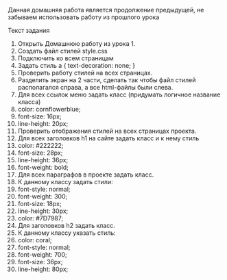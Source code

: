 Данная домашняя работа является продолжение предыдущей, не забываем использовать работу из прошлого урока

Текст задания

1. Открыть Домашнюю работу из урока 1.
2. Создать файл стилей style.css
3. Подключить ко всем страницам
4. Задать стиль a { text-decoration: none; }
5. Проверить работу стилей на всех страницах.
6. Разделить экран на 2 части, сделать так чтобы файл стилей располагался справа, а все html-файлы были слева.
7. Для всех ссылок меню задать класс (придумать логичное название класса)
8. color: cornflowerblue;
9. font-size: 16px;
10. line-height: 20px;
11. Проверить отображения стилей на всех страницах проекта.
12. Для всех заголовков h1 на сайте задать класс и к нему стиль
13. color: #222222;
14. font-size: 28px;
15. line-height: 36px;
16. font-weight: bold;
17. Для всех параграфов в проекте задать класс.
18. К данному классу задать стили:
19. font-style: normal;
20. font-weight: 300;
21. font-size: 18px;
22. line-height: 30px;
23. color: #7D7987;
24. Для заголовков h2 задать класс.
25. К данному классу указать стиль:
26. color: coral;
27. font-style: normal;
28. font-weight: 700;
29. font-size: 36px;
30. line-height: 80px;
